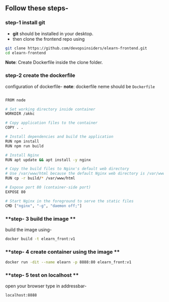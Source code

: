 ## Follow these steps-
### **step-1 install git**

- **git** should be installed in your desktop.
- then clone the frontend repo using
```sh
git clone https://github.com/devopsinsiders/elearn-frontend.git
cd elearn-frontend
```

**Note**: Create Dockerfile inside the clone folder.

### **step-2 create the dockerfile**
configuration of dockerfile-
**note**: dockerfile neme should be `Dockerfile`
```sh

FROM node

# Set working directory inside container
WORKDIR /akkc

# Copy application files to the container
COPY . .

# Install dependencies and build the application
RUN npm install
RUN npm run build

# Install Nginx
RUN apt update && apt install -y nginx

# Copy the build files to Nginx's default web directory
# Use /var/www/html because the default Nginx web directory is /var/www/html
RUN cp -r build/* /var/www/html

# Expose port 80 (container-side port)
EXPOSE 80

# Start Nginx in the foreground to serve the static files
CMD ["nginx", "-g", "daemon off;"]

```
### **step- 3 build the image **
build the image using-
```sh
docker build -t elearn_front:v1
```

### **step- 4 create container using the image **
```sh
docker run -dit --name elearn -p 8888:80 elearn_front:v1
```
### **step- 5 test on localhost **
open your browser type in addressbar-
```sh
localhost:8888
```


